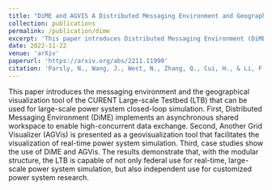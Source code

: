 ```yaml
---
title: "DiME and AGVIS A Distributed Messaging Environment and Geographical Visualizer for Large-scale Power System Simulation"
collection: publications
permalink: /publication/dime
excerpt: 'This paper introduces Distributed Messaging Environment (DiME) and Another Grid Visualizer (AGVis).'
date: 2022-11-22
venue: 'arXiv'
paperurl: 'https://arxiv.org/abs/2211.11990'
citation: 'Parsly, N., Wang, J., West, N., Zhang, Q., Cui, H., & Li, F. (2022). DiME and AGVIS A Distributed Messaging Environment and Geographical Visualizer for Large-scale Power System Simulation. arXiv. https://doi.org/10.48550/arXiv.2211.11990'
---
```

This paper introduces the messaging environment and the geographical visualization tool of the CURENT Large-scale Testbed (LTB) that can be used for large-scale power system closed-loop simulation. First, Distributed Messaging Environment (DiME) implements an asynchronous shared workspace to enable high-concurrent data exchange. Second, Another Grid Visualizer (AGVis) is presented as a geovisualization tool that facilitates the visualization of real-time power system simulation. Third, case studies show the use of DiME and AGVis. The results demonstrate that, with the modular structure, the LTB is capable of not only federal use for real-time, large-scale power system simulation, but also independent use for customized power system research.
